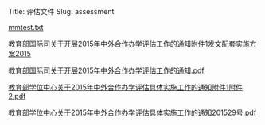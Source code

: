 Title: 评估文件
Slug: assessment

<!-- 教育部国际司关于开展2015年中外合作办学评估工作的通知附件1：发文配套实施方案-2015.pdf -->
<!-- 教育部国际司关于开展2015年中外合作办学评估工作的通知.pdf -->
<!-- 教育部学位中心关于2015年中外合作办学评估具体实施工作的通知-附件1&附件2.pdf -->
<!-- 教育部学位中心关于2015年中外合作办学评估具体实施工作的通知[2015]29号.pdf -->


[mmtest.txt](/static/assessment/miao.txt)

[教育部国际司关于开展2015年中外合作办学评估工作的通知附件1发文配套实施方案2015](/static/assessment/教育部国际司关于开展2015年中外合作办学评估工作的通知附件1发文配套实施方案2015.pdf)

[教育部国际司关于开展2015年中外合作办学评估工作的通知.pdf](/static/assessment/教育部国际司关于开展2015年中外合作办学评估工作的通知.pdf)

[教育部学位中心关于2015年中外合作办学评估具体实施工作的通知附件1附件2.pdf](/static/assessment/教育部学位中心关于2015年中外合作办学评估具体实施工作的通知附件1附件2.pdf)

[教育部学位中心关于2015年中外合作办学评估具体实施工作的通知201529号.pdf](/static/assessment/教育部学位中心关于2015年中外合作办学评估具体实施工作的通知201529号.pdf)
